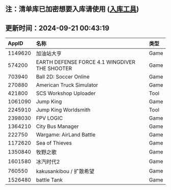 ## 注：清单库已加密想要入库请使用 ([入库工具](https://github.com/BlankTMing/ManifestAutoUpdate/releases))

## 更新时间：2024-09-21 00:43:19
| AppID | 名称 | 类型  |
| :-------------------- | :----------------------------- | :----------- |
| 1149620 | 加油站大亨| Game |
| 574200 | EARTH DEFENSE FORCE 4.1  WINGDIVER THE SHOOTER| Game |
| 703940 | Ball 2D: Soccer Online| Game |
| 270880 | American Truck Simulator| Game |
| 421800 | SCS Workshop Uploader| Tool |
| 1061090 | Jump King| Game |
| 2245910 | Jump King Worldsmith| Tool |
| 2398030 | FPV LOGIC| Game |
| 1364210 | City Bus Manager| Game |
| 222750 | Wargame: AirLand Battle| Game |
| 1172620 | Sea of Thieves| Game |
| 1350840 | 牧野之歌| Game |
| 1601580 | 冰汽时代2| Game |
| 760550 | kakusankibou / 扩散希望| Game |
| 1526480 | battle Tank| Game |
